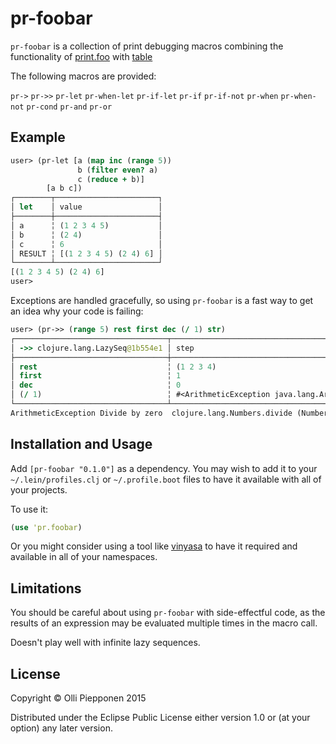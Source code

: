 # pr-foobar

`pr-foobar` is a collection of print debugging macros combining the
functionality of [print.foo](https://github.com/AlexBaranosky/print-foo) with
[table](https://github.com/cldwalker/table)

The following macros are provided: 

`pr->` `pr->>` `pr-let` `pr-when-let` `pr-if-let` `pr-if` `pr-if-not` `pr-when`
`pr-when-not` `pr-cond` `pr-and` `pr-or`

## Example

```clojure
user> (pr-let [a (map inc (range 5))
               b (filter even? a)
               c (reduce + b)]
        [a b c])
┌────────┬───────────────────────┐
│ let    │ value                 │
├────────┼───────────────────────┤
│ a      ╎ (1 2 3 4 5)           │
│ b      ╎ (2 4)                 │
│ c      ╎ 6                     │
│ RESULT ╎ [(1 2 3 4 5) (2 4) 6] │
└────────┴───────────────────────┘
[(1 2 3 4 5) (2 4) 6]
user>
```

Exceptions are handled gracefully, so using `pr-foobar` is a fast way to get an
idea why your code is failing:

```clojure
user> (pr->> (range 5) rest first dec (/ 1) str)
┌──────────────────────────────────┬───────────────────────────────────────────────────────────────┐
│ ->> clojure.lang.LazySeq@1b554e1 │ step                                                          │
├──────────────────────────────────┼───────────────────────────────────────────────────────────────┤
│ rest                             ╎ (1 2 3 4)                                                     │
│ first                            ╎ 1                                                             │
│ dec                              ╎ 0                                                             │
│ (/ 1)                            ╎ #<ArithmeticException java.lang.ArithmeticException: Divid... │
└──────────────────────────────────┴───────────────────────────────────────────────────────────────┘
ArithmeticException Divide by zero  clojure.lang.Numbers.divide (Numbers.java:156)
```

## Installation and Usage

Add `[pr-foobar "0.1.0"]` as a dependency. You may wish to add it to your
`~/.lein/profiles.clj` or `~/.profile.boot` files to have it available with all
of your projects.

To use it:

```clojure
(use 'pr.foobar)
```

Or you might consider using a tool like [vinyasa](https://github.com/zcaudate/vinyasa) 
to have it required and available in all of your namespaces.

## Limitations

You should be careful about using `pr-foobar` with side-effectful code, as the
results of an expression may be evaluated multiple times in the macro call.

Doesn't play well with infinite lazy sequences.

## License

Copyright © Olli Piepponen 2015

Distributed under the Eclipse Public License either version 1.0 or (at
your option) any later version.
